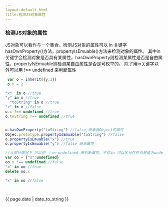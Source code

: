 ```yaml
---
layout:default.html
title:检测JS对象属性
---
```

<h3>检测JS对象的属性</h3>

JS对象可以看作与一个集合。检测JS对象的属性可以 in 关键字 hasOwnProperty()方法，propertyIsEmuable()方法来检测对象的属性。
其中in关键字会检测对象是否具有某属性，hasOwnProperty则检测某属性是否是自由属性，propertyIsEmuable则检测某自由属性是否是可枚举的。
除了用in关键字以外可以用  !== undefined 来判断属性

```js
 var o = inherit({y:1})
 o.x = 2

"x"  in o //true
"y" in o //true
  "toString" in o //true
"z" in o //false  
o.x !== undefined //true
o.toString !== undefined //true


o.hasOwnProperty("toString") //false,继承自Object的属性
Objec.prototype.propertyIsEmuable("toString") //false
o.propertyIsEmuable("x") //true
o.propertyIsEmuable("y") //false 继承属性

//大部分情况下 可以用 ！== undefined 来判断属性，不过in 可以区分存在但是值为undefined的属性例如
var oo = {"x":undefined}
oo.x !== undefined //false
"x" in oo //true  
delete oo.x

"x" in oo //false




```
<p>{{ page.date | date_to_string }}</p>
